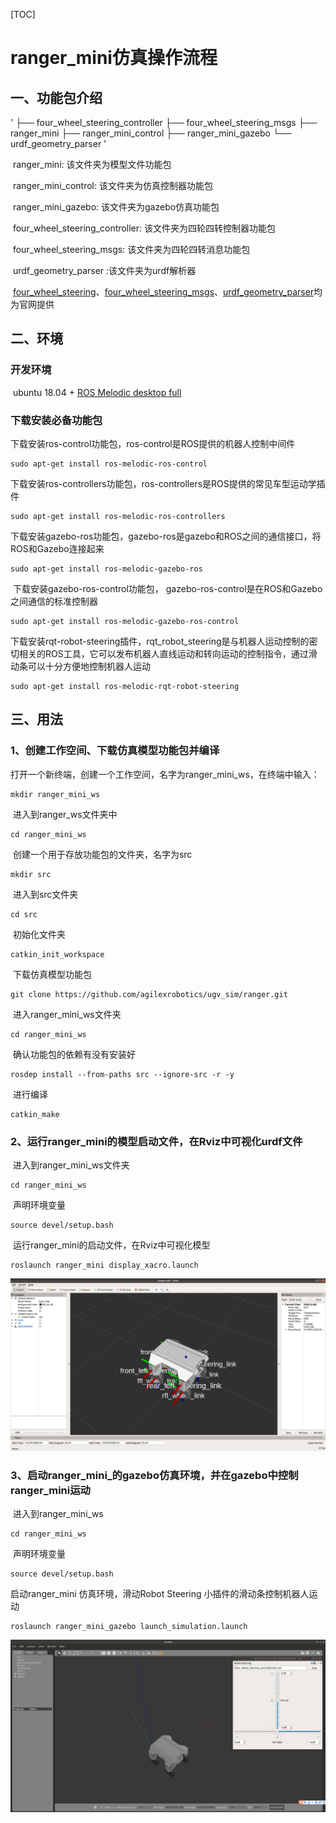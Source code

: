 [TOC]

# ranger_mini仿真操作流程

## 一、功能包介绍

'
├── four_wheel_steering_controller
├── four_wheel_steering_msgs
├── ranger_mini
├── ranger_mini_control
├── ranger_mini_gazebo
└── urdf_geometry_parser
'

​	ranger_mini: 该文件夹为模型文件功能包

​	ranger_mini_control: 该文件夹为仿真控制器功能包

​	ranger_mini_gazebo: 该文件夹为gazebo仿真功能包

​	four_wheel_steering_controller: 该文件夹为四轮四转控制器功能包

​	four_wheel_steering_msgs: 该文件夹为四轮四转消息功能包

​	urdf_geometry_parser :该文件夹为urdf解析器

​	[four_wheel_steering](http://wiki.ros.org/four_wheel_steering_controller)、[four_wheel_steering_msgs](http://wiki.ros.org/four_wheel_steering_msgs)、[urdf_geometry_parser](http://wiki.ros.org/urdf_geometry_parser)均为官网提供

## 二、环境

### 开发环境

​	ubuntu 18.04 + [ROS Melodic desktop full](http://wiki.ros.org/melodic/Installation/Ubuntu)

### 下载安装必备功能包

​	下载安装ros-control功能包，ros-control是ROS提供的机器人控制中间件

```
sudo apt-get install ros-melodic-ros-control
```

​	下载安装ros-controllers功能包，ros-controllers是ROS提供的常见车型运动学插件

```
sudo apt-get install ros-melodic-ros-controllers
```

​	下载安装gazebo-ros功能包，gazebo-ros是gazebo和ROS之间的通信接口，将ROS和Gazebo连接起来

```
sudo apt-get install ros-melodic-gazebo-ros
```

​	下载安装gazebo-ros-control功能包， gazebo-ros-control是在ROS和Gazebo之间通信的标准控制器

```
sudo apt-get install ros-melodic-gazebo-ros-control
```

​	下载安装rqt-robot-steering插件，rqt_robot_steering是与机器人运动控制的密切相关的ROS工具，它可以发布机器人直线运动和转向运动的控制指令，通过滑动条可以十分方便地控制机器人运动

```
sudo apt-get install ros-melodic-rqt-robot-steering 
```



## 三、用法

### 	1、创建工作空间、下载仿真模型功能包并编译

​		打开一个新终端，创建一个工作空间，名字为ranger_mini_ws，在终端中输入：

```
mkdir ranger_mini_ws
```

​		进入到ranger_ws文件夹中

```
cd ranger_mini_ws
```

​		创建一个用于存放功能包的文件夹，名字为src

```
mkdir src
```

​		进入到src文件夹

```
cd src
```

​		初始化文件夹

```
catkin_init_workspace
```

​		下载仿真模型功能包

```
git clone https://github.com/agilexrobotics/ugv_sim/ranger.git
```

​		进入ranger_mini_ws文件夹

```
cd ranger_mini_ws
```

​		确认功能包的依赖有没有安装好

```
rosdep install --from-paths src --ignore-src -r -y 
```

​		进行编译

```
catkin_make
```



### 2、运行ranger_mini的模型启动文件，在Rviz中可视化urdf文件

​	进入到ranger_mini_ws文件夹

```
cd ranger_mini_ws
```

​	声明环境变量	

```
source devel/setup.bash
```

​	运行ranger_mini的启动文件，在Rviz中可视化模型

```
roslaunch ranger_mini display_xacro.launch 
```

![说明文字](image/rviz.png)

### 3、启动ranger_mini_的gazebo仿真环境，并在gazebo中控制ranger_mini运动

​	进入到ranger_mini_ws

```
cd ranger_mini_ws
```

​	声明环境变量

```
source devel/setup.bash
```

启动ranger_mini 仿真环境，滑动Robot Steering 小插件的滑动条控制机器人运动

```
roslaunch ranger_mini_gazebo launch_simulation.launch
```

![说明文字](image/gazebo.png) 



 

